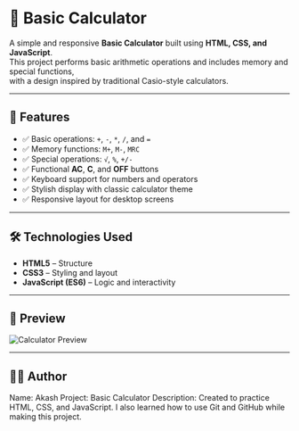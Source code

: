 # 🧮 Basic Calculator

A simple and responsive **Basic Calculator** built using **HTML, CSS, and JavaScript**.  
This project performs basic arithmetic operations and includes memory and special functions,  
with a design inspired by traditional Casio-style calculators.

---

## 🚀 Features

- ✅ Basic operations: `+`, `-`, `*`, `/`, and `=`  
- ✅ Memory functions: `M+`, `M-`, `MRC`  
- ✅ Special operations: `√`, `%`, `+/-`  
- ✅ Functional **AC**, **C**, and **OFF** buttons  
- ✅ Keyboard support for numbers and operators  
- ✅ Stylish display with classic calculator theme  
- ✅ Responsive layout for desktop screens  

---

## 🛠️ Technologies Used

- **HTML5** – Structure  
- **CSS3** – Styling and layout  
- **JavaScript (ES6)** – Logic and interactivity  

---
## 📸 Preview
![Calculator Preview](85583242-0FDE-4788-A88C-E9A2685D34E1.png)

---
## 👨‍💻 Author
Name: Akash
Project: Basic Calculator
Description: Created to practice HTML, CSS, and JavaScript.
I also learned how to use Git and GitHub while making this project.

